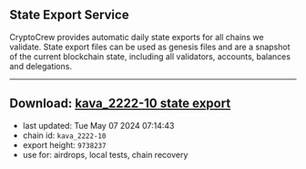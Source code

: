 ## State Export Service
CryptoCrew provides automatic daily state exports for all chains we validate. State export files can be used as genesis files and are a snapshot of the current blockchain state, including all validators, accounts, balances and delegations.

---
**Download: [kava_2222-10 state export](https://dl-eu2.ccvalidators.com/SERVICE/kava/kava_2222-10_export_9738237.json)**
---

- last updated: Tue May 07 2024 07:14:43
- chain id: `kava_2222-10`
- export height: `9738237`
- use for: airdrops, local tests, chain recovery

